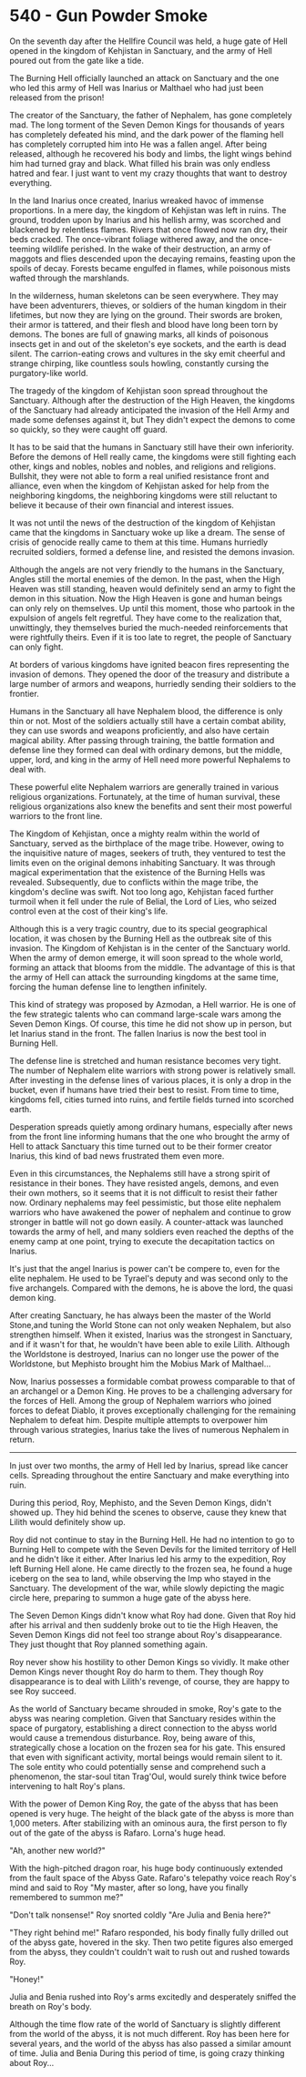# 540 - Gun Powder Smoke

On the seventh day after the Hellfire Council was held, a huge gate of Hell opened in the kingdom of Kehjistan in Sanctuary, and the army of Hell poured out from the gate like a tide.

The Burning Hell officially launched an attack on Sanctuary and the one who led this army of Hell was Inarius or Malthael who had just been released from the prison!

The creator of the Sanctuary, the father of Nephalem, has gone completely mad. The long torment of the Seven Demon Kings for thousands of years has completely defeated his mind, and the dark power of the flaming hell has completely corrupted him into He was a fallen angel. After being released, although he recovered his body and limbs, the light wings behind him had turned gray and black. What filled his brain was only endless hatred and fear. I just want to vent my crazy thoughts that want to destroy everything.

In the land Inarius once created, Inarius wreaked havoc of immense proportions. In a mere day, the kingdom of Kehjistan was left in ruins. The ground, trodden upon by Inarius and his hellish army, was scorched and blackened by relentless flames. Rivers that once flowed now ran dry, their beds cracked. The once-vibrant foliage withered away, and the once-teeming wildlife perished. In the wake of their destruction, an army of maggots and flies descended upon the decaying remains, feasting upon the spoils of decay. Forests became engulfed in flames, while poisonous mists wafted through the marshlands.

In the wilderness, human skeletons can be seen everywhere. They may have been adventurers, thieves, or soldiers of the human kingdom in their lifetimes, but now they are lying on the ground. Their swords are broken, their armor is tattered, and their flesh and blood have long been torn by demons. The bones are full of gnawing marks, all kinds of poisonous insects get in and out of the skeleton's eye sockets, and the earth is dead silent. The carrion-eating crows and vultures in the sky emit cheerful and strange chirping, like countless souls howling, constantly cursing the purgatory-like world.

The tragedy of the kingdom of Kehjistan soon spread throughout the Sanctuary. Although after the destruction of the High Heaven, the kingdoms of the Sanctuary had already anticipated the invasion of the Hell Army and made some defenses against it, but They didn't expect the demons to come so quickly, so they were caught off guard.

It has to be said that the humans in Sanctuary still have their own inferiority. Before the demons of Hell really came, the kingdoms were still fighting each other, kings and nobles, nobles and nobles, and religions and religions. Bullshit, they were not able to form a real unified resistance front and alliance, even when the kingdom of Kehjistan asked for help from the neighboring kingdoms, the neighboring kingdoms were still reluctant to believe it because of their own financial and interest issues.

It was not until the news of the destruction of the kingdom of Kehjistan came that the kingdoms in Sanctuary woke up like a dream. The sense of crisis of genocide really came to them at this time. Humans hurriedly recruited soldiers, formed a defense line, and resisted the demons invasion.

Although the angels are not very friendly to the humans in the Sanctuary, Angles still the mortal enemies of the demon. In the past, when the High Heaven was still standing, heaven would definitely send an army to fight the demon in this situation. Now the High Heaven is gone and human beings can only rely on themselves. Up until this moment, those who partook in the expulsion of angels felt regretful. They have come to the realization that, unwittingly, they themselves buried the much-needed reinforcements that were rightfully theirs. Even if it is too late to regret, the people of Sanctuary can only fight.

At borders of various kingdoms have ignited beacon fires representing the invasion of demons. They opened the door of the treasury and distribute a large number of armors and weapons, hurriedly sending their soldiers to the frontier.

Humans in the Sanctuary all have Nephalem blood, the difference is only thin or not. Most of the soldiers actually still have a certain combat ability, they can use swords and weapons proficiently, and also have certain magical ability. After passing through training, the battle formation and defense line they formed can deal with ordinary demons, but the middle, upper, lord, and king in the army of Hell need more powerful Nephalems to deal with.

These powerful elite Nephalem warriors are generally trained in various religious organizations. Fortunately, at the time of human survival, these religious organizations also knew the benefits and sent their most powerful warriors to the front line.

The Kingdom of Kehjistan, once a mighty realm within the world of Sanctuary, served as the birthplace of the mage tribe. However, owing to the inquisitive nature of mages, seekers of truth, they ventured to test the limits even on the original demons inhabiting Sanctuary. It was through magical experimentation that the existence of the Burning Hells was revealed. Subsequently, due to conflicts within the mage tribe, the kingdom's decline was swift. Not too long ago, Kehjistan faced further turmoil when it fell under the rule of Belial, the Lord of Lies, who seized control even at the cost of their king's life.

Although this is a very tragic country, due to its special geographical location, it was chosen by the Burning Hell as the outbreak site of this invasion. The Kingdom of Kehjistan is in the center of the Sanctuary world. When the army of demon emerge, it will soon spread to the whole world, forming an attack that blooms from the middle. The advantage of this is that the army of Hell can attack the surrounding kingdoms at the same time, forcing the human defense line to lengthen infinitely.

This kind of strategy was proposed by Azmodan, a Hell warrior. He is one of the few strategic talents who can command large-scale wars among the Seven Demon Kings. Of course, this time he did not show up in person, but let Inarius stand in the front. The fallen Inarius is now the best tool in Burning Hell.

The defense line is stretched and human resistance becomes very tight. The number of Nephalem elite warriors with strong power is relatively small. After investing in the defense lines of various places, it is only a drop in the bucket, even if humans have tried their best to resist. From time to time, kingdoms fell, cities turned into ruins, and fertile fields turned into scorched earth.

Desperation spreads quietly among ordinary humans, especially after news from the front line informing humans  that the one who brought the army of Hell to attack Sanctuary this time turned out to be their former creator Inarius, this kind of bad news frustrated them even more.

Even in this circumstances, the Nephalems still have a strong spirit of resistance in their bones. They have resisted angels, demons, and even their own mothers, so it seems that it is not difficult to resist their father now. Ordinary nephalems may feel pessimistic, but those elite nephalem warriors who have awakened the power of nephalem and continue to grow stronger in battle will not go down easily. A counter-attack was launched towards the army of hell, and many soldiers even reached the depths of the enemy camp at one point, trying to execute the decapitation tactics on Inarius.

It's just that the angel Inarius is power can't be compere to, even for the elite nephalem. He used to be Tyrael's deputy and was second only to the five archangels. Compared with the demons, he is above the lord, the quasi demon king.

After creating Sanctuary, he has always been the master of the World Stone,and tuning the World Stone can not only weaken Nephalem, but also strengthen himself. When it existed, Inarius was the strongest in Sanctuary, and if it wasn't for that, he wouldn't have been able to exile Lilith. Although the Worldstone is destroyed, Inarius can no longer use the power of the Worldstone, but Mephisto brought him the Mobius Mark of Malthael...

Now, Inarius possesses a formidable combat prowess comparable to that of an archangel or a Demon King. He proves to be a challenging adversary for the forces of Hell. Among the group of Nephalem warriors who joined forces to defeat Diablo, it proves exceptionally challenging for the remaining Nephalem to defeat him. Despite multiple attempts to overpower him through various strategies, Inarius take the lives of numerous Nephalem in return.

***

In just over two months, the army of Hell led by Inarius, spread like cancer cells. Spreading throughout the entire Sanctuary and make everything into ruin.

During this period, Roy, Mephisto, and the Seven Demon Kings, didn't showed up. They hid behind the scenes to observe, cause they knew that Lilith would definitely show up.

Roy did not continue to stay in the Burning Hell. He had no intention to go to Burning Hell to compete with the Seven Devils for the limited territory of Hell and he didn't like it either. After Inarius led his army to the expedition, Roy left Burning Hell alone. He came directly to the frozen sea, he found a huge iceberg on the sea to land, while observing the Imp who stayed in the Sanctuary. The development of the war, while slowly depicting the magic circle here, preparing to summon a huge gate of the abyss here.

The Seven Demon Kings didn't know what Roy had done. Given that Roy hid after his arrival and then suddenly broke out to tie the High Heaven, the Seven Demon Kings did not feel too strange about Roy's disappearance. They just thought that Roy planned something again.

Roy never show his hostility to other Demon Kings so vividly. It make other Demon Kings never thought Roy do harm to them. They though Roy disappearance is to deal with Lilith's revenge, of course, they are happy to see Roy succeed.

As the world of Sanctuary became shrouded in smoke, Roy's gate to the abyss was nearing completion. Given that Sanctuary resides within the space of purgatory, establishing a direct connection to the abyss world would cause a tremendous disturbance. Roy, being aware of this, strategically chose a location on the frozen sea for his gate. This ensured that even with significant activity, mortal beings would remain silent to it. The sole entity who could potentially sense and comprehend such a phenomenon, the star-soul titan Trag'Oul, would surely think twice before intervening to halt Roy's plans.

With the power of Demon King Roy, the gate of the abyss that has been opened is very huge. The height of the black gate of the abyss is more than 1,000 meters. After stabilizing with an ominous aura, the first person to fly out of the gate of the abyss is Rafaro. Lorna's huge head.

"Ah, another new world?"

With the high-pitched dragon roar, his huge body continuously extended from the fault space of the Abyss Gate. Rafaro's telepathy voice reach Roy's mind and said to Roy "My master, after so long, have you finally remembered to summon me?"

"Don't talk nonsense!" Roy snorted coldly "Are Julia and Benia here?"

"They right behind me!" Rafaro responded, his body finally fully drilled out of the abyss gate, hovered in the sky. Then two petite figures also emerged from the abyss, they couldn't couldn't wait to rush out and rushed towards Roy.

"Honey!"

Julia and Benia rushed into Roy's arms excitedly and desperately sniffed the breath on Roy's body.

Although the time flow rate of the world of Sanctuary is slightly different from the world of the abyss, it is not much different. Roy has been here for several years, and the world of the abyss has also passed a similar amount of time. Julia and Benia During this period of time, is going crazy thinking about Roy...
